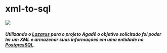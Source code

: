 # xml-to-sql

[![](https://lh6.googleusercontent.com/-4PWUTfzIsCA/UQaQPqT1sJI/AAAAAAAAAIM/eABGfK0OU9M/s800/lazarus_32.png)](https://www.lazarus-ide.org/)

##### Utilizando o [Lazarus](https://www.lazarus-ide.org/) para o projeto Agadê o objetivo solicitado foi poder ler um XML e armazenar suas informações em uma entidade no [PostgresSQL](https://www.postgresql.org/). 

